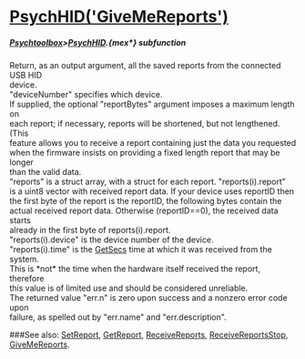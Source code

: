 # [PsychHID('GiveMeReports')](PsychHID-GiveMeReports) 
##### [Psychtoolbox](Psychtoolbox)>[PsychHID](PsychHID).{mex*} subfunction


Return, as an output argument, all the saved reports from the connected USB HID  
device.  
"deviceNumber" specifies which device.  
If supplied, the optional "reportBytes" argument imposes a maximum length on  
each report; if necessary, reports will be shortened, but not lengthened. (This  
feature allows you to receive a report containing just the data you requested  
when the firmware insists on providing a fixed length report that may be longer  
than the valid data.  
"reports" is a struct array, with a struct for each report. "reports(i).report"  
is a uint8 vector with received report data. If your device uses reportID then  
the first byte of the report is the reportID, the following bytes contain the  
actual received report data. Otherwise (reportID==0), the received data starts  
already in the first byte of reports(i).report.  
"reports(i).device" is the device number of the device.  
"reports(i).time" is the [GetSecs](GetSecs) time at which it was received from the system.  
This is \*not\* the time when the hardware itself received the report, therefore  
this value is of limited use and should be considered unreliable.  
The returned value "err.n" is zero upon success and a nonzero error code upon  
failure, as spelled out by "err.name" and "err.description".   


###See also:
[SetReport](PsychHID-SetReport), [GetReport](PsychHID-GetReport), [ReceiveReports](PsychHID-ReceiveReports), [ReceiveReportsStop](PsychHID-ReceiveReportsStop), [GiveMeReports](PsychHID-GiveMeReports).

